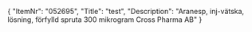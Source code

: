 {
  "ItemNr": "052695",
  "Title": "test",
  "Description": "Aranesp, inj-vätska, lösning, förfylld spruta 300 mikrogram Cross Pharma AB"
}